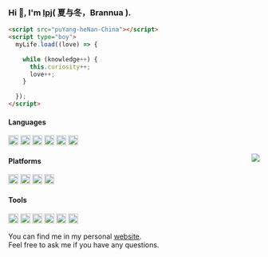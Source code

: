 ### Hi 👋, I'm [lpj](https://brannua.github.io/about/)( 夏与冬，Brannua ).

```html
<script src="puYang-heNan-China"></script>
<script type="boy">
  myLife.load((love) => {
  
    while (knowledge++) {
      this.curiosity++;
      love++;
    }
    
  });
</script>
```

#### Languages

<code><img height="20" src="https://gitee.com/pj-l/imgs-1/raw/master/screenShot/C.svg" alt="c" /></code>
<code><img height="20" src="https://gitee.com/pj-l/imgs-1/raw/master/screenShot/c++.png" alt="c++" /></code>
<code><img height="20" src="https://gitee.com/pj-l/imgs-1/raw/master/screenShot/html.png" alt="html" /></code>
<code><img height="20" src="https://gitee.com/pj-l/imgs-1/raw/master/screenShot/css.png" alt="css" /></code>
<code><img height="20" src="https://gitee.com/pj-l/imgs-1/raw/master/screenShot/javascript.png" alt="js" /></code>
<code><img height="20" src="https://gitee.com/pj-l/imgs-1/raw/master/screenShot/nodejs.png" alt="nodejs" /></code>

<a href="https://github.com/Brannua"><img align="right" src="https://github-readme-stats.vercel.app/api?username=Brannua&count_private=true&show_icons=true"/></a>

#### Platforms
<code><img height="20" src="https://gitee.com/pj-l/imgs-1/raw/master/screenShot/gnu.svg" alt="gnu" /></code>
<code><img height="20" src="https://gitee.com/pj-l/imgs-1/raw/master/screenShot/manjaro.svg" alt="manjaro" /></code>
<code><img height="20" src="https://gitee.com/pj-l/imgs-1/raw/master/screenShot/archlinux.png" alt="archlinux" /></code>
<code><img height="20" src="https://gitee.com/pj-l/imgs-1/raw/master/screenShot/windows.png" alt="windows" /></code>

#### Tools

<code><img height="20" src="https://gitee.com/pj-l/imgs-1/raw/master/screenShot/terminal.png" alt="terminal" /></code>
<code><img height="20" src="https://gitee.com/pj-l/imgs-1/raw/master/screenShot/git.svg" alt="git" /></code>
<code><img height="20" src="https://gitee.com/pj-l/imgs-1/raw/master/screenShot/vim.svg" alt="vim" /></code>
<code><img height="20" src="https://gitee.com/pj-l/imgs-1/raw/master/screenShot/vscode.svg" alt="vscode" /></code>
<code><img height="20" src="https://gitee.com/pj-l/imgs-1/raw/master/screenShot/vue.png" alt="vue" /></code>
<code><img height="20" src="https://gitee.com/pj-l/imgs-1/raw/master/screenShot/react.png" alt="react" /></code>


You can find me in my personal [website](https://brannua.github.io/).</br>
Feel free to ask me if you have any questions.
